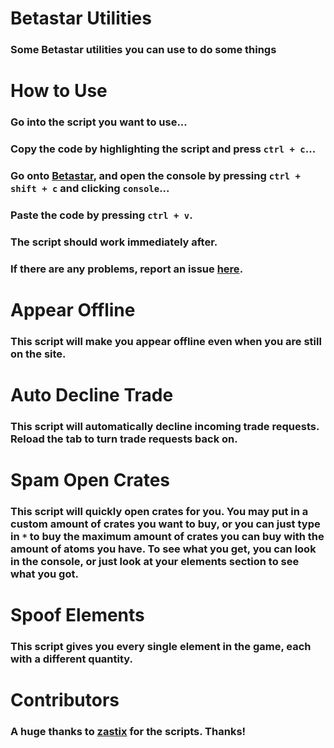 # Betastar Utilities
### Some Betastar utilities you can use to do some things
# How to Use
### Go into the script you want to use...
### Copy the code by highlighting the script and press `ctrl + c`...
### Go onto [Betastar](https://betastar.org), and open the console by pressing `ctrl + shift + c` and clicking `console`...
### Paste the code by pressing `ctrl + v`.
### The script should work immediately after.
### If there are any problems, report an issue [here](https://github.com/Dentamon/Betastar-Starters-Guide/issues).
# Appear Offline
### This script will make you appear offline even when you are still on the site.
# Auto Decline Trade
### This script will automatically decline incoming trade requests.  Reload the tab to turn trade requests back on.
# Spam Open Crates
### This script will quickly open crates for you.  You may put in a custom amount of crates you want to buy, or you can just type in `*` to buy the maximum amount of crates you can buy with the amount of atoms you have.  To see what you get, you can look in the console, or just look at your elements section to see what you got.
# Spoof Elements
### This script gives you every single element in the game, each with a different quantity.
# Contributors
### A huge thanks to [zastix](https://github.com/notzastix) for the scripts.  Thanks!
